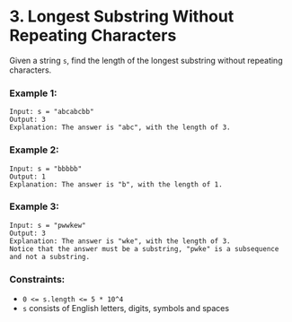 # 3. Longest Substring Without Repeating Characters

Given a string `s`, find the length of the longest substring without repeating characters.

### Example 1:

```
Input: s = "abcabcbb"
Output: 3
Explanation: The answer is "abc", with the length of 3.
```

### Example 2:

```
Input: s = "bbbbb"
Output: 1
Explanation: The answer is "b", with the length of 1.
```

### Example 3:

```
Input: s = "pwwkew"
Output: 3
Explanation: The answer is "wke", with the length of 3.
Notice that the answer must be a substring, "pwke" is a subsequence and not a substring.
```

### Constraints:

- `0 <= s.length <= 5 * 10^4`
- `s` consists of English letters, digits, symbols and spaces

